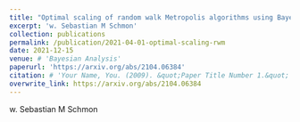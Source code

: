 ```yaml
---
title: "Optimal scaling of random walk Metropolis algorithms using Bayesian large-sample asymptotics"
excerpt: 'w. Sebastian M Schmon'
collection: publications
permalink: /publication/2021-04-01-optimal-scaling-rwm
date: 2021-12-15
venue: # 'Bayesian Analysis'
paperurl: 'https://arxiv.org/abs/2104.06384'
citation: # 'Your Name, You. (2009). &quot;Paper Title Number 1.&quot; <i>Journal 1</i>. 1(1).'
overwrite_link: https://arxiv.org/abs/2104.06384
---
```

w. Sebastian M Schmon


